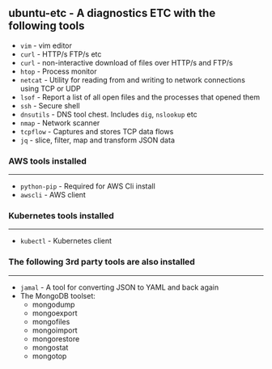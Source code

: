 ## ubuntu-etc - A diagnostics ETC with the following tools
* `vim` - vim editor
* `curl` - HTTP/s FTP/s etc
* `curl` - non-interactive download of files over HTTP/s and FTP/s
* `htop` - Process monitor
* `netcat` - Utility for reading from and writing to network connections using TCP or UDP
* `lsof` - Report a list of all open files and the processes that opened them
* `ssh` - Secure shell
* `dnsutils` - DNS tool chest.  Includes `dig`, `nslookup` etc
* `nmap` - Network scanner
* `tcpflow` - Captures and stores TCP data flows
* `jq` - slice, filter, map and transform JSON data

### AWS tools installed 
------
* `python-pip` - Required for AWS Cli install
* `awscli` - AWS client

### Kubernetes tools installed
------
* `kubectl` - Kubernetes client

### The following 3rd party tools are also installed
------
* `jamal` - A tool for converting JSON to YAML and back again
* The MongoDB toolset:
  - mongodump  
  - mongoexport  
  - mongofiles  
  - mongoimport  
  - mongorestore  
  - mongostat  
  - mongotop
